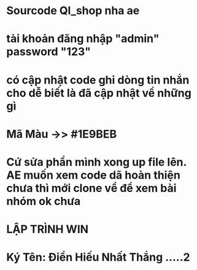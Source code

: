 # Sourcode Ql_shop nha ae
# tài khoản đăng nhập "admin" password "123"
# có cập nhật code ghi dòng tin nhắn cho dễ biết là đã cập nhật về những gì
# Mã Màu ->> #1E9BEB

# Cứ sửa phần mình xong up file lên. AE muốn xem code dã hoàn thiện chưa thì mới clone về để xem bài nhóm ok chưa



# LẬP TRÌNH WIN 
# Ký Tên: Điền Hiếu Nhất Thắng .....2
